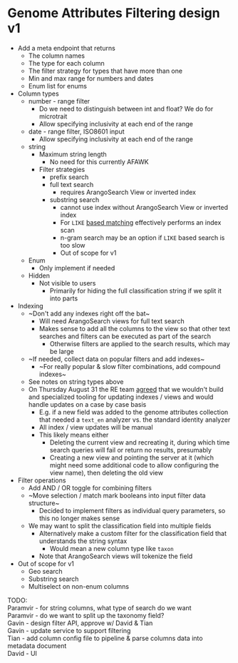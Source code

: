 # Genome Attributes Filtering design v1

* Add a meta endpoint that returns
  * The column names
  * The type for each column
  * The filter strategy for types that have more than one
  * Min and max range for numbers and dates
  * Enum list for enums
* Column types
  * number - range filter
    * Do we need to distinguish between int and float? We do for microtrait
    * Allow specifying inclusivity at each end of the range
  * date - range filter, ISO8601 input
      * Allow specifying inclusivity at each end of the range
  * string
    * Maximum string length
      * No need for this currently AFAWK
    * Filter strategies
      * prefix search
      * full text search
        * requires ArangoSearch View or inverted index
      * substring search
        * cannot use index without ArangoSearch View or inverted index
        * For `LIKE` [based matching](https://www.arangodb.com/docs/stable/aql/functions-arangosearch.html#like)
          effectively performs an index scan
        * n-gram search may be an option if `LIKE` based search is too slow
        * Out of scope for v1
  * Enum
    * Only implement if needed
  * Hidden
    * Not visible to users
      * Primarily for hiding the full classification string if we split it into parts
* Indexing
  * ~Don't add any indexes right off the bat~
    * Will need ArangoSearch views for full text search
    * Makes sense to add all the columns to the view so that other text searches
      and filters can be executed as part of the search
      * Otherwise filters are applied to the search results, which may be large
  * ~If needed, collect data on popular filters and add indexes~
    * ~For really popular & slow filter combinations, add compound indexes~
  * See notes on string types above
  * On Thursday August 31 the RE team
    [agreed](https://kbase.slack.com/archives/C03FK9RKSBX/p1693516341250389)
    that we wouldn't build and specialized tooling for updating indexes / views and would
    handle updates on a case by case basis
    * E.g. if a new field was added to the genome attributes collection that needed
      a `text_en` analyzer vs. the standard identity analyzer
    * All index / view updates will be manual
    * This likely means either
      * Deleting the current view and recreating it, during which time search queries
        will fail or return no results, presumably
      * Creating a new view and pointing the server at it (which might need some
        additional code to allow configuring the view name), then deleting the old view
* Filter operations
  * Add AND / OR toggle for combining filters
  * ~Move selection / match mark booleans into input filter data structure~
    * Decided to implement filters as individual query parameters, so this no longer
      makes sense
  * We may want to split the classification field into multiple fields
    * Alternatively make a custom filter for the classification field that understands
      the string syntax
      * Would mean a new column type like `taxon`
    * Note that ArangoSearch views will tokenize the field
* Out of scope for v1
  * Geo search
  * Substring search
  * Multiselect on non-enum columns
  
TODO:  
Paramvir - for string columns, what type of search do we want  
Paramvir - do we want to split up the taxonomy field?  
Gavin - design filter API, approve w/ David & Tian  
Gavin - update service to support filtering  
Tian - add column config file to pipeline & parse columns data into metadata document  
David - UI  